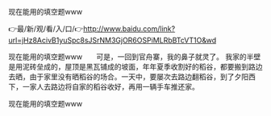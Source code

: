 现在能用的填空题www

👉最/新/观/看/入/口/👉http://www.baidu.com/link?url=jHz8AcivB1yuSpc8sJSrNM3GjOR6OSPiMLRbBTcVT1O&wd

现在能用的填空题www　　可是，一回到官舟寨，我的鼻子就灵了。
我家的半壁是用泥砖垒成的，屋顶是黑瓦铺成的坡面，年年夏季收割好的稻谷，都要搬到路边去晒，由于家里没有晒稻谷的场合。一天中，要屡次去路边翻稻谷，到了夕阳西下，一家人去路边将自家的稻谷收好，再用一辆手车推还家。


现在能用的填空题www
